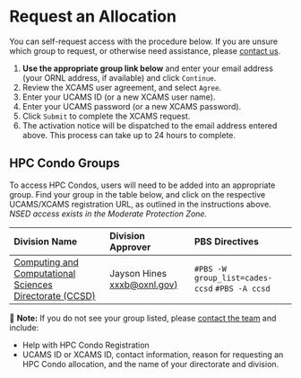 # Request an Allocation

You can self-request access with the procedure below. If you are unsure which group to request, or otherwise need assistance, please [contact us](../../support.md).

1. **Use the appropriate group link below** and enter your email address \(your ORNL address, if available\) and click `Continue`.
2. Review the XCAMS user agreement, and select `Agree`.
3. Enter your UCAMS ID \(or a new XCAMS user name\).
4. Enter your UCAMS password \(or a new XCAMS password\).
5. Click `Submit` to complete the XCAMS request.  
6. The activation notice will be dispatched to the email address entered above. This process can take up to 24 hours to complete.

## HPC Condo Groups

To access HPC Condos, users will need to be added into an appropriate group. Find your group in the table below, and click on the respective UCAMS/XCAMS registration URL, as outlined in the instructions above. _NSED access exists in the Moderate Protection Zone._

| Division Name | Division Approver | PBS Directives |
| :--- | :--- | :--- |
| [Computing and Computational  Sciences Directorate \(CCSD\)](https://xcams.ornl.gov/xcams/groups/cades-ccsd/) | Jayson Hines [xxxb@oxnl.gov\)](mailto:hiXXXXnl.gov) | `#PBS -W group_list=cades-ccsd`   `#PBS -A ccsd` |

📝 **Note:** If you do not see your group listed, please [contact the team](../../support.md) and include:

* Help with HPC Condo Registration  
* UCAMS ID or XCAMS ID, contact information, reason for requesting an HPC Condo allocation, and the name of your directorate and division.

